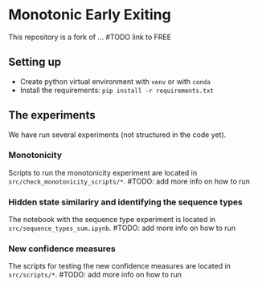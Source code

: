 # Monotonic Early Exiting

This repository is a fork of ... #TODO link to FREE

## Setting up

- Create python virtual environment with `venv` or with `conda`
- Install the requirements: `pip install -r requirements.txt`

## The experiments

We have run several experiments (not structured in the code yet).

### Monotonicity
Scripts to run the monotonicity experiment are located in `src/check_monotonicity_scripts/*`. #TODO: add more info on how to run

### Hidden state similariry and identifying the sequence types
The notebook with the sequence type experiment is located in `src/sequence_types_sum.ipynb`. #TODO: add more info on how to run

### New confidence measures
The scripts for testing the new confidence measures are located in `src/scripts/*`. #TODO: add more info on how to run

